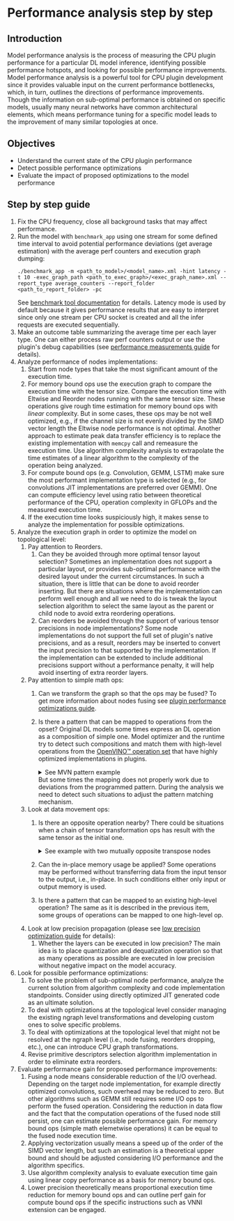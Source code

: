 # Performance analysis step by step

## Introduction
Model performance analysis is the process of measuring the CPU plugin performance for a particular DL model inference, 
identifying possible performance hotspots, and looking for possible performance improvements.
Model performance analysis is a powerful tool for CPU plugin development since it provides valuable input on the current
performance bottlenecks, which, in turn, outlines the directions of performance improvements. Though the information on 
sub-optimal performance is obtained on specific models, usually many neural networks have common architectural elements,
which means performance tuning for a specific model leads to the improvement of many similar topologies at once.

## Objectives
- Understand the current state of the CPU plugin performance
- Detect possible performance optimizations
- Evaluate the impact of proposed optimizations to the model performance

## Step by step guide
1. Fix the CPU frequency, close all background tasks that may affect performance.
2. Run the model with `benchmark_app` using one stream for some defined time interval to avoid potential performance
   deviations (get average estimation) with the average perf counters and execution graph dumping:
   ```shell script
   ./benchmark_app -m <path_to_model>/<model_name>.xml -hint latency -t 10 -exec_graph_path <path_to_exec_graph>/<exec_graph_name>.xml --report_type average_counters --report_folder <path_to_report_folder> -pc
   ```
   See [benchmark tool documentation](https://docs.openvino.ai/latest/openvino_inference_engine_samples_benchmark_app_README.html) for details.
   Latency mode is used by default because it gives performance results that are easy to interpret since only one stream per CPU socket is created and
   all the infer requests are executed sequentially.
3. Make an outcome table summarizing the average time per each layer type.
   One can either process raw perf counters output or use the plugin's debug capabilities (see [performance measurements guide](https://github.com/openvinotoolkit/openvino/blob/b257ca1cca3f942f612993ce869f7f730d250ba8/src/plugins/intel_cpu/src/docs/perf_measurements.md) for details).
4. Analyze performance of nodes implementations:
    1. Start from node types that take the most significant amount of the execution time.
    2. For memory bound ops use the execution graph to compare the execution time with the tensor size.
       Compare the execution time with Eltwise and Reorder nodes running with the same tensor size.
       These operations give rough time estimation for memory bound ops with *linear* complexity.
       But in some cases, these ops may be not well optimized, e.g., if the channel size is not evenly divided by the SIMD vector length the Eltwise node performance is not optimal.
       Another approach to estimate peak data transfer efficiency is to replace the existing implementation with `memcpy` call and remeasure the execution time.
       Use algorithm complexity analysis to extrapolate the time estimates of a linear algorithm to the complexity of the operation being analyzed.
    3. For compute bound ops (e.g. Convolution, GEMM, LSTM) make sure the most performant implementation type is selected (e.g., for convolutions JIT implementations are preferred over GEMM).
       One can compute efficiency level using ratio between theoretical performance of the CPU, operation complexity in GFLOPs and the measured execution time.
    4. If the execution time looks suspiciously high, it makes sense to analyze the implementation for possible optimizations.
5. Analyze the execution graph in order to optimize the model on topological level:
    1. Pay attention to Reorders.
        1. Can they be avoided through more optimal tensor layout selection? Sometimes an implementation does not support
           a particular layout, or provides sub-optimal performance with the desired layout under the current circumstances. In such
           a situation, there is little that can be done to avoid reorder inserting.
           But there are situations where the implementation can perform well enough and all we need to do is tweak the layout selection algorithm to select the same layout as
           the parent or child node to avoid extra reordering operations.
        2. Can reorders be avoided through the support of various tensor precisions in node implementations? Some node implementations
           do not support the full set of plugin's native precisions, and as a result, reorders may be inserted to convert the input
           precision to that supported by the implementation. If the implementation can be extended to include additional precisions support
           without a performance penalty, it will help avoid inserting of extra reorder layers.
    2. Pay attention to simple math ops:
        1. Can we transform the graph so that the ops may be fused? To get more information about nodes fusing see
           [plugin performance optimizations guide](https://github.com/openvinotoolkit/openvino/wiki/Internal-CPU-Plugin-Optimizations).
        2. Is there a pattern that can be mapped to operations from the opset? Original DL models some times express an DL operation
           as a composition of simple one. Model optimizer and the runtime try to detect such compositions and match them with high-level
           operations from the [OpenVINO™ operation set](https://docs.openvino.ai/latest/openvino_docs_ops_opset.html) that have highly optimized implementations in plugins.
           <details>
           <summary>See MVN pattern example</summary>
           
           ![mvn_pattern](./img/mvn_pattern.png)
           
           </details>
           But some times the mapping does not properly work due to deviations from the programmed pattern.
           During the analysis we need to detect such situations to adjust the pattern matching mechanism.
    3. Look at data movement ops:
        1. Is there an opposite operation nearby? There could be situations when a chain of tensor transformation ops has
           result with the same tensor as the initial one.
           <details>
           <summary>See example with two mutually opposite transpose nodes</summary>
           
           ![double_transpose](./img/double_transpose.png)
           
           </details>
        2. Can the in-place memory usage be applied? Some operations may be performed without transferring data from the
           input tensor to the output, i.e., in-place. In such conditions either only input or output memory is used.
        3. Is there a pattern that can be mapped to an existing high-level operation? The same as it is described in the
           previous item, some groups of operations can be mapped to one high-level op.
    4. Look at low precision propagation (please see [low precision optimization guide](https://docs.openvino.ai/latest/pot_docs_LowPrecisionOptimizationGuide.html#doxid-pot-docs-low-precision-optimization-guide) for details):
        1. Whether the layers can be executed in low precision? The main idea is to place quantization and dequatization
           operation so that as many operations as possible are executed in low precision without negative impact on the model accuracy.
6. Look for possible performance optimizations:
    1. To solve the problem of sub-optimal node performance, analyze the current solution from algorithm complexity and code implementation standpoints.
       Consider using directly optimized JIT generated code as an ultimate solution.
    2. To deal with optimizations at the topological level consider managing the existing ngraph level transformations and developing custom ones to solve specific problems.
    3. To deal with optimizations at the topological level that might not be resolved at the ngraph level (i.e., node fusing, reorders dropping, etc.), one can introduce CPU graph transformations.
    4. Revise primitive descriptors selection algorithm implementation in order to eliminate extra reorders.
7. Evaluate performance gain for proposed performance improvements:
    1. Fusing a node means considerable reduction of the I/O overhead.
       Depending on the target node implementation, for example directly optimized convolutions, such overhead may be reduced to zero.
       But other algorithms such as GEMM still requires some I/O ops to perform the fused operation.
       Considering the reduction in data flow and the fact that the computation operations of the fused node still persist, one can estimate possible performance gain.
       For memory bound ops (simple math elemetwise operations) it can be equal to the fused node execution time.
    2. Applying vectorization usually means a speed up of the order of the SIMD vector length, but such an estimation is a theoretical upper bound and should be adjusted considering I/O performance and the algorithm specifics.
    3. Use algorithm complexity analysis to evaluate execution time gain using linear copy performance as a basis for memory bound ops.
    4. Lower precision theoretically means proportional execution time reduction for memory bound ops and can outline perf gain for compute bound ops if the specific instructions such as VNNI extension can be engaged.






